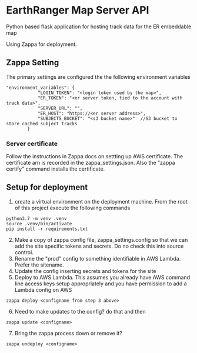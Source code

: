 # EarthRanger Map Server API
Python based flask application for hosting track data for the ER embeddable map

Using Zappa for deployment.

## Zappa Setting
The primary settings are configured the the following environment variables
~~~
"environment_variables": {
            "LOGIN_TOKEN": "<login token used by the map>",
            "ER_TOKEN": "<er server token, tied to the account with track data>",
            "SERVER_URL": "",
            "ER_HOST": "https://<er server address>",
            "SUBJECTS_BUCKET": "<s3 bucket name>"  //S3 bucket to store cached subject tracks
        }
~~~

### Server certificate
Follow the instructions in Zappa docs on settting up AWS certificate. The certificate arn is recorded in the zappa_settings.json. Also the "zappa certify" command installs the certificate.

## Setup for deployment
1. create a virtual environment on the deployment machine. From the root of this project execute the following commands
~~~~
python3.7 -m venv .venv
source .venv/bin/activate
pip install -r requirements.txt
~~~~
2. Make a copy of zappa config file, zappa_settings.config so that we can add the site specific tokens and secrets. Do no check this into source control.
3. Rename the "prod" config to something identifiable in AWS Lambda. Prefer the sitename.
4. Update the config inserting secrets and tokens for the site
5. Deploy to AWS Lambda. This assumes you already have AWS command line access keys setup appropriately and you have permission to add a Lambda config on AWS
~~~~
zappa deploy <configname from step 3 above>
~~~~
6. Need to make updates to the config? do that and then
~~~~
zappa update <configname>
~~~~
7. Bring the zappa process down or remove it?
~~~~
zappa undeploy <configname>
~~~~

